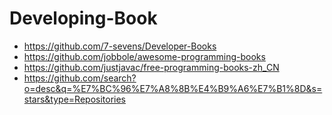 # Developing-Book


- https://github.com/7-sevens/Developer-Books
- https://github.com/jobbole/awesome-programming-books
- https://github.com/justjavac/free-programming-books-zh_CN
- https://github.com/search?o=desc&q=%E7%BC%96%E7%A8%8B%E4%B9%A6%E7%B1%8D&s=stars&type=Repositories
